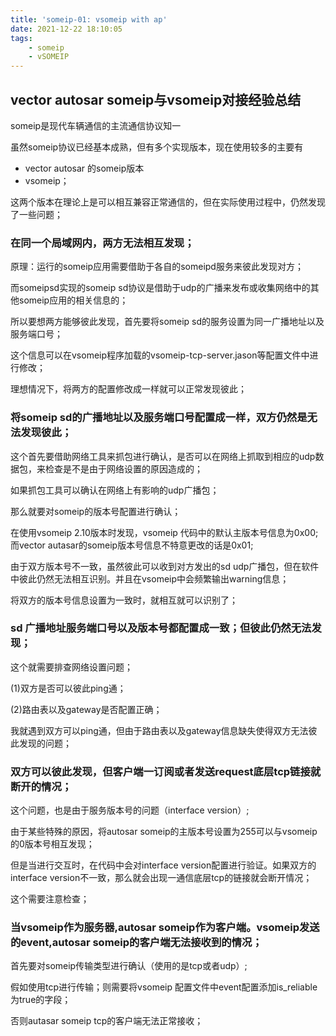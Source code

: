 ```yaml
---
title: 'someip-01: vsomeip with ap'
date: 2021-12-22 18:10:05
tags:
    - someip
    - vSOMEIP
---
```

## vector autosar someip与vsomeip对接经验总结

someip是现代车辆通信的主流通信协议知一

虽然someip协议已经基本成熟，但有多个实现版本，现在使用较多的主要有
* vector autosar 的someip版本
* vsomeip；

这两个版本在理论上是可以相互兼容正常通信的，但在实际使用过程中，仍然发现了一些问题；

### 在同一个局域网内，两方无法相互发现；

原理：运行的someip应用需要借助于各自的someipd服务来彼此发现对方；

而someipsd实现的someip sd协议是借助于udp的广播来发布或收集网络中的其他someip应用的相关信息的；

所以要想两方能够彼此发现，首先要将someip sd的服务设置为同一广播地址以及服务端口号；

这个信息可以在vsomeip程序加载的vsomeip-tcp-server.jason等配置文件中进行修改；

理想情况下，将两方的配置修改成一样就可以正常发现彼此；

 

### 将someip sd的广播地址以及服务端口号配置成一样，双方仍然是无法发现彼此；

这个首先要借助网络工具来抓包进行确认，是否可以在网络上抓取到相应的udp数据包，来检查是不是由于网络设置的原因造成的；

如果抓包工具可以确认在网络上有影响的udp广播包；

那么就要对someip的版本号配置进行确认；

在使用vsomeip 2.10版本时发现，vsomeip 代码中的默认主版本号信息为0x00;而vector autasar的someip版本号信息不特意更改的话是0x01;

由于双方版本号不一致，虽然彼此可以收到对方发出的sd udp广播包，但在软件中彼此仍然无法相互识别。并且在vsomeip中会频繁输出warning信息；

将双方的版本号信息设置为一致时，就相互就可以识别了；

 

### sd 广播地址服务端口号以及版本号都配置成一致；但彼此仍然无法发现；

这个就需要排查网络设置问题；

(1)双方是否可以彼此ping通；

(2)路由表以及gateway是否配置正确；

我就遇到双方可以ping通，但由于路由表以及gateway信息缺失使得双方无法彼此发现的问题；

 

### 双方可以彼此发现，但客户端一订阅或者发送request底层tcp链接就断开的情况；

这个问题，也是由于服务版本号的问题（interface version）;

由于某些特殊的原因，将autosar someip的主版本号设置为255可以与vsomeip 的0版本号相互发现；

但是当进行交互时，在代码中会对interface version配置进行验证。如果双方的interface version不一致，那么就会出现一通信底层tcp的链接就会断开情况；

这个需要注意检查；

 
### 当vsomeip作为服务器,autosar someip作为客户端。vsomeip发送的event,autosar someip的客户端无法接收到的情况；

首先要对someip传输类型进行确认（使用的是tcp或者udp）;

假如使用tcp进行传输；则需要将vsomeip 配置文件中event配置添加is_reliable为true的字段；

否则autasar someip tcp的客户端无法正常接收；
